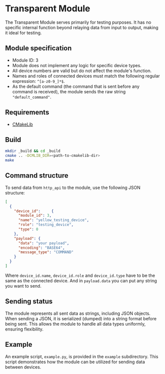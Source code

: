 # Transparent Module

The Transparent Module serves primarily for testing purposes. It has no specific internal function beyond relaying data from input to output, making it ideal for testing.

## Module specification

- Module ID: 3
- Module does not implement any logic for specific device types.
- All device numbers are valid but do not affect the module's function.
- Names and roles of connected devices must match the following regular expression: `^[a-z0-9_]*$`.
- As the default command (the command that is sent before any command is received), the module sends the raw string `"default_command"`.

## Requirements

- [CMakeLib](https://github.com/cmakelib/cmakelib)

## Build

```bash
mkdir _build && cd _build
cmake .. -DCMLIB_DIR=<path-to-cmakelib-dir>
make
```

## Command structure

To send data from `http_api` to the module, use the following JSON structure:

```json
[
  {
    "device_id":     {
      "module_id": 3,
      "name": "yellow_testing_device",
      "role": "testing_device",
      "type": 0
    },
    "payload": {
      "data": "your payload",
      "encoding": "BASE64",
      "message_type": "COMMAND"
    }
  }
]
```

Where `device_id.name`, `device_id.role` and `device_id.type` have to be the same as the connected device.
And in `payload.data` you can put any string you want to send.

## Sending status

The module represents all sent data as strings, including JSON objects. When sending a JSON, it is serialized (dumped) into a string format before being sent. This allows the module to handle all data types uniformly, ensuring flexibility.

## Example

An example script, `example.py`, is provided in the `example` subdirectory. This script demonstrates how the module can be utilized for sending data between devices.
